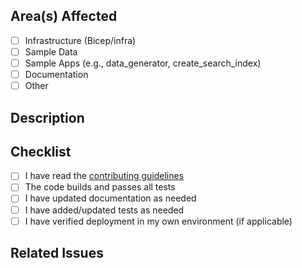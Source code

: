 ## Area(s) Affected

<!--
Please check all that apply:
-->
- [ ] Infrastructure (Bicep/infra)
- [ ] Sample Data
- [ ] Sample Apps (e.g., data_generator, create_search_index)
- [ ] Documentation
- [ ] Other

## Description

<!--
Describe your changes in detail. Include motivation and context.
-->

## Checklist

- [ ] I have read the [contributing guidelines](CONTRIBUTING.md)
- [ ] The code builds and passes all tests
- [ ] I have updated documentation as needed
- [ ] I have added/updated tests as needed
- [ ] I have verified deployment in my own environment (if applicable)

## Related Issues

<!--
List any related issues, e.g. "Closes #123"
-->
